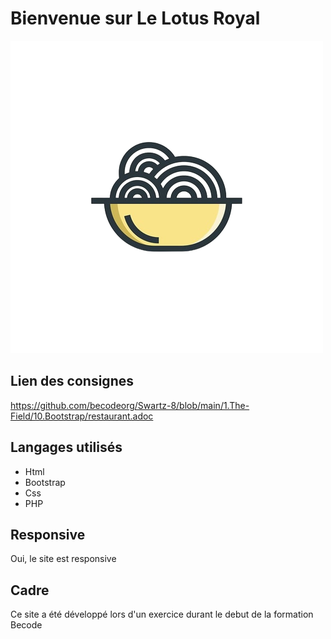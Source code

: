 # Bienvenue sur Le Lotus Royal 

![Logo](/Asset/logo.png) 

## Lien des consignes 

https://github.com/becodeorg/Swartz-8/blob/main/1.The-Field/10.Bootstrap/restaurant.adoc

## Langages utilisés

- Html 
- Bootstrap 
- Css
- PHP

## Responsive

Oui, le site est responsive


## Cadre

Ce site a été développé lors d'un exercice durant le debut de la formation Becode
